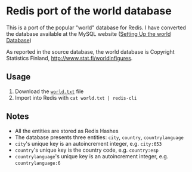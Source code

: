 # Redis port of the world database

This is a port of the popular "world" database for Redis. I have converted the database available at the MySQL website ([Setting Up the world Database](https://dev.mysql.com/doc/world-setup/en/))

As reported in the source database, the world database is Copyright Statistics Finland, http://www.stat.fi/worldinfigures. 

## Usage

1. Download the [`world.txt`](https://raw.githubusercontent.com/mortensi/world/main/world.txt) file
2. Import into Redis with `cat world.txt | redis-cli`

## Notes

* All the entities are stored as Redis Hashes
* The database presents three entities: `city`, `country`, `countrylanguage`
* `city`'s unique key is an autoincrement integer, e.g. `city:653`
* `country`'s unique key is the country code, e.g. `country:esp`
* `countrylanguage`'s unique key is an autoincrement integer, e.g. `countrylanguage:6`
